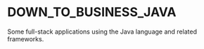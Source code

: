 # DOWN_TO_BUSINESS_JAVA

Some full-stack applications using the Java language and related frameworks.
